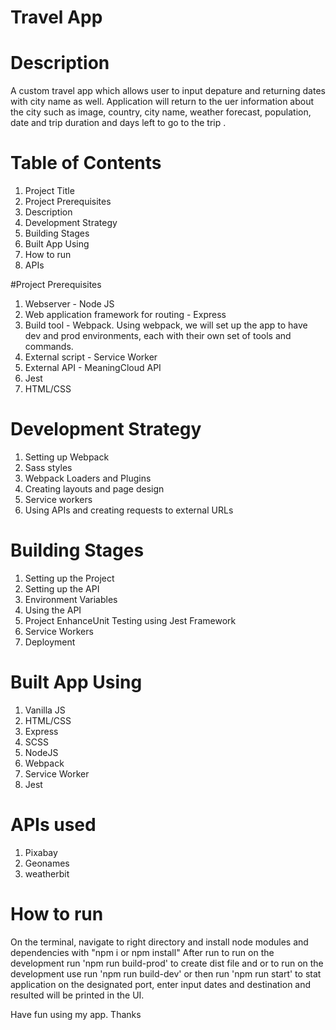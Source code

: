 #  Travel App

# Description
A custom travel app which allows user to input depature and returning dates with city name as well. Application will return to the uer information about the city such as image, country, city name, weather forecast, population, date and trip duration and days left to go to the trip . 


# Table of Contents

1. Project Title
2.  Project Prerequisites
3. Description
4. Development Strategy
5. Building Stages
6. Built App Using 
7. How to run 
8. APIs


#Project Prerequisites
1. Webserver - Node JS
2. Web application framework for routing - Express
3. Build tool - Webpack. Using webpack, we will set up the app to have dev and prod environments, each with their own set of tools and commands.
4. External script - Service Worker
5. External API - MeaningCloud API
6. Jest
7. HTML/CSS

# Development Strategy

1. Setting up Webpack
2. Sass styles
3. Webpack Loaders and Plugins
4. Creating layouts and page design
5. Service workers
6. Using APIs and creating requests to external URLs

# Building Stages
1. Setting up the Project
2. Setting up the API
3. Environment Variables
4. Using the API
5. Project EnhanceUnit Testing using Jest Framework
6. Service Workers
7. Deployment


#  Built App Using 
   1. Vanilla JS
   2. HTML/CSS
   3. Express 
   4. SCSS
   5. NodeJS
   6. Webpack
   7. Service Worker
   8. Jest 

# APIs used 
1. Pixabay
2. Geonames
3. weatherbit

#  How to run 
On the terminal, navigate to right directory and install node modules and  dependencies with "npm i or npm install" 
After run to run on the development run 'npm run build-prod' to create dist file and or to run on the development use run 'npm run build-dev' or then run 'npm run start' to stat application on the designated port, enter input dates and destination and resulted will be printed in the UI.

Have fun using my app. Thanks 